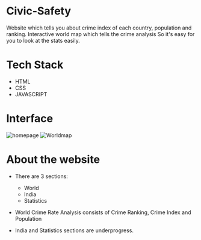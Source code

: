 # Civic-Safety

Website which tells you about crime index of each country, population and ranking. Interactive world map which tells the crime analysis
So it's easy for you to look at the stats easily.

# Tech Stack
- HTML
- CSS
- JAVASCRIPT

# Interface
![homepage]()
![Worldmap]()

# About the website
- There are 3 sections:

  - World
  - India
  - Statistics

- World Crime Rate Analysis consists of Crime Ranking, Crime Index and Population
- India and Statistics sections are underprogress.

  
